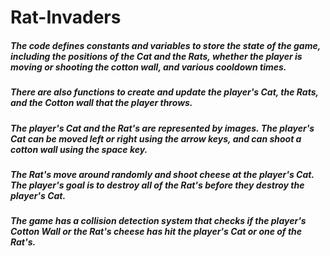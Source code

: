 # Rat-Invaders

##### The code defines constants and variables to store the state of the game, including the positions of the Cat and the Rats, whether the player is moving or shooting the cotton wall, and various cooldown times.

##### There are also functions to create and update the player's Cat, the Rats, and the Cotton wall that the player throws.

##### The player's Cat and the Rat's are represented by images. The player's Cat can be moved left or right using the arrow keys, and can shoot a cotton wall using the space key.

##### The Rat's move around randomly and shoot cheese at the player's Cat. The player's goal is to destroy all of the Rat's before they destroy the player's Cat.

##### The game has a collision detection system that checks if the player's Cotton Wall or the Rat's cheese has hit the player's Cat or one of the Rat's.

